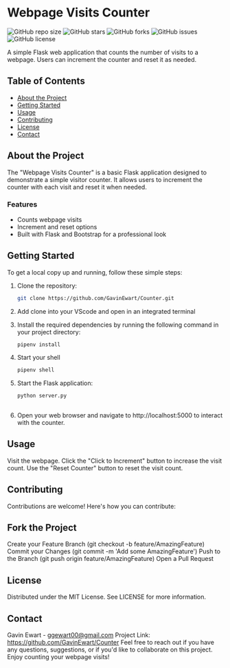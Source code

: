 # Webpage Visits Counter

![GitHub repo size](https://img.shields.io/github/repo-size/Gavinewart/Counter)
![GitHub stars](https://img.shields.io/github/stars/GavinEwart/Counter?style=social)
![GitHub forks](https://img.shields.io/github/forks/GavinEwart/Counter?style=social)
![GitHub issues](https://img.shields.io/github/issues/GavinEwart/Counter)
![GitHub license](https://img.shields.io/github/license/GavinEwart/Counter)

A simple Flask web application that counts the number of visits to a webpage. Users can increment the counter and reset it as needed.

## Table of Contents

- [About the Project](#about-the-project)
- [Getting Started](#getting-started)
- [Usage](#usage)
- [Contributing](#contributing)
- [License](#license)
- [Contact](#contact)

## About the Project

The "Webpage Visits Counter" is a basic Flask application designed to demonstrate a simple visitor counter. It allows users to increment the counter with each visit and reset it when needed.

### Features

- Counts webpage visits
- Increment and reset options
- Built with Flask and Bootstrap for a professional look

## Getting Started

To get a local copy up and running, follow these simple steps:

1. Clone the repository:
   ```sh
   git clone https://github.com/GavinEwart/Counter.git

2. Add clone into your VScode and open in an integrated terminal

3. Install the required dependencies by running the following command in your project directory:
   ```sh
   pipenv install

4. Start your shell
   ```sh
   pipenv shell

5. Start the Flask application:
   ```sh
   python server.py
  
6. Open your web browser and navigate to http://localhost:5000 to interact with the counter.

## Usage
Visit the webpage.
Click the "Click to Increment" button to increase the visit count.
Use the "Reset Counter" button to reset the visit count.

## Contributing
Contributions are welcome! Here's how you can contribute:

## Fork the Project
Create your Feature Branch (git checkout -b feature/AmazingFeature)
Commit your Changes (git commit -m 'Add some AmazingFeature')
Push to the Branch (git push origin feature/AmazingFeature)
Open a Pull Request

## License
Distributed under the MIT License. See LICENSE for more information.

## Contact
Gavin Ewart - ggewart00@gmail.com
Project Link: https://github.com/GavinEwart/Counter
Feel free to reach out if you have any questions, suggestions, or if you'd like to collaborate on this project. Enjoy counting your webpage visits!

